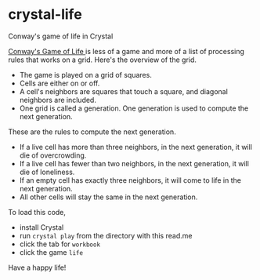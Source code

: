 # crystal-life
Conway's game of life in Crystal

[Conway's Game of Life ](https://en.wikipedia.org/wiki/Conway's_Game_of_Life) is less of a game and more of a list of processing rules that works on a grid. Here's the overview of the grid. 

- The game is played on a grid of squares. 
- Cells are either on or off. 
- A cell's neighbors are squares that touch a square, and diagonal neighbors are included. 
- One grid is called a generation. One generation is used to compute the next generation. 

These are the rules to compute the next generation. 

- If a live cell has more than three neighbors, in the next generation, it will die of overcrowding. 
- If a live cell has fewer than two neighbors, in the next generation, it will die of loneliness. 
- If an empty cell has exactly three neighbors, it will come to life in the next generation. 
- All other cells will stay the same in the next generation. 

To load this code, 

- install Crystal 
- run `crystal play` from the directory with this read.me
- click the tab for `workbook`
- click the game `life`

Have a happy life!


